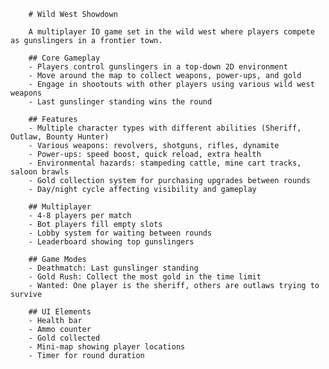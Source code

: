 
        # Wild West Showdown
    
        A multiplayer IO game set in the wild west where players compete as gunslingers in a frontier town.
    
        ## Core Gameplay
        - Players control gunslingers in a top-down 2D environment
        - Move around the map to collect weapons, power-ups, and gold
        - Engage in shootouts with other players using various wild west weapons
        - Last gunslinger standing wins the round
    
        ## Features
        - Multiple character types with different abilities (Sheriff, Outlaw, Bounty Hunter)
        - Various weapons: revolvers, shotguns, rifles, dynamite
        - Power-ups: speed boost, quick reload, extra health
        - Environmental hazards: stampeding cattle, mine cart tracks, saloon brawls
        - Gold collection system for purchasing upgrades between rounds
        - Day/night cycle affecting visibility and gameplay
    
        ## Multiplayer
        - 4-8 players per match
        - Bot players fill empty slots
        - Lobby system for waiting between rounds
        - Leaderboard showing top gunslingers
    
        ## Game Modes
        - Deathmatch: Last gunslinger standing
        - Gold Rush: Collect the most gold in the time limit
        - Wanted: One player is the sheriff, others are outlaws trying to survive
    
        ## UI Elements
        - Health bar
        - Ammo counter
        - Gold collected
        - Mini-map showing player locations
        - Timer for round duration
        